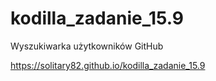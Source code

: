 # kodilla_zadanie_15.9
Wyszukiwarka użytkowników GitHub

https://solitary82.github.io/kodilla_zadanie_15.9
